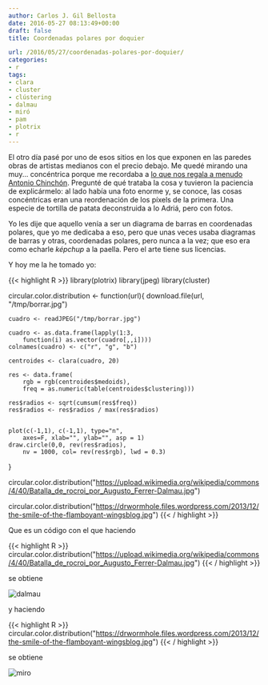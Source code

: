 ```yaml
---
author: Carlos J. Gil Bellosta
date: 2016-05-27 08:13:49+00:00
draft: false
title: Coordenadas polares por doquier

url: /2016/05/27/coordenadas-polares-por-doquier/
categories:
- r
tags:
- clara
- cluster
- clústering
- dalmau
- miró
- pam
- plotrix
- r
---
```


El otro día pasé por uno de esos sitios en los que exponen en las paredes obras de artistas medianos con el precio debajo. Me quedé mirando una muy... concéntrica porque me recordaba a [lo que nos regala a menudo Antonio Chinchón](https://aschinchon.wordpress.com/tag/r/). Pregunté de qué trataba la cosa y tuvieron la paciencia de explicármelo: al lado había una foto enorme y, se conoce, las cosas concéntricas eran una reordenación de los píxels de la primera. Una especie de tortilla de patata deconstruida a lo Adriá, pero con fotos.

Yo les dije que aquello venía a ser un diagrama de barras en coordenadas polares, que yo me dedicaba a eso, pero que unas veces usaba diagramas de barras y otras, coordenadas polares, pero nunca a la vez; que eso era como echarle _képchup_ a la paella. Pero el arte tiene sus licencias.

Y hoy me la he tomado yo:


{{< highlight R >}}
library(plotrix)
library(jpeg)
library(cluster)

circular.color.distribution <- function(url){
    download.file(url, "/tmp/borrar.jpg")

    cuadro <- readJPEG("/tmp/borrar.jpg")

    cuadro <- as.data.frame(lapply(1:3,
        function(i) as.vector(cuadro[,,i])))
    colnames(cuadro) <- c("r", "g", "b")

    centroides <- clara(cuadro, 20)

    res <- data.frame(
        rgb = rgb(centroides$medoids),
        freq = as.numeric(table(centroides$clustering)))

    res$radios <- sqrt(cumsum(res$freq))
    res$radios <- res$radios / max(res$radios)


    plot(c(-1,1), c(-1,1), type="n",
        axes=F, xlab="", ylab="", asp = 1)
    draw.circle(0,0, rev(res$radios),
        nv = 1000, col= rev(res$rgb), lwd = 0.3)
}

circular.color.distribution("https://upload.wikimedia.org/wikipedia/commons/4/40/Batalla_de_rocroi_por_Augusto_Ferrer-Dalmau.jpg")

circular.color.distribution("https://drwormhole.files.wordpress.com/2013/12/the-smile-of-the-flamboyant-wingsblog.jpg")
{{< / highlight >}}

Que es un código con el que haciendo

{{< highlight R >}}
circular.color.distribution("https://upload.wikimedia.org/wikipedia/commons/4/40/Batalla_de_rocroi_por_Augusto_Ferrer-Dalmau.jpg")
{{< / highlight >}}

se obtiene

![dalmau](/wp-uploads/2016/05/dalmau.png#center)

y haciendo

{{< highlight R >}}
circular.color.distribution("https://drwormhole.files.wordpress.com/2013/12/the-smile-of-the-flamboyant-wingsblog.jpg")
{{< / highlight >}}

se obtiene

![miro](/wp-uploads/2016/05/miro.png#center)